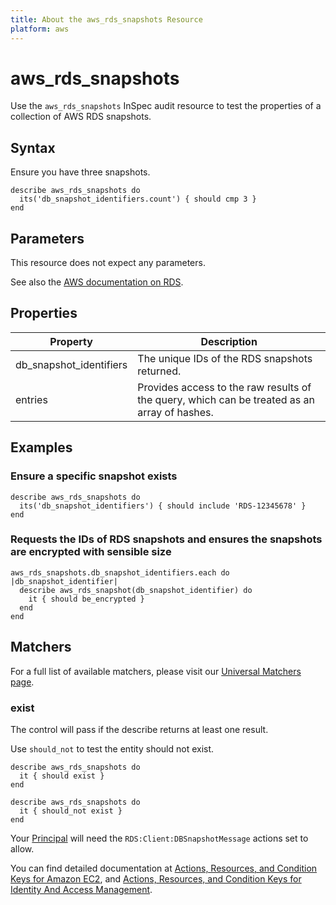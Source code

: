 ```yaml
---
title: About the aws_rds_snapshots Resource
platform: aws
---
```


# aws\_rds\_snapshots

Use the `aws_rds_snapshots` InSpec audit resource to test the properties of a collection of AWS RDS snapshots.

## Syntax

 Ensure you have three snapshots.

    describe aws_rds_snapshots do
      its('db_snapshot_identifiers.count') { should cmp 3 }
    end

## Parameters

This resource does not expect any parameters.

See also the [AWS documentation on RDS](https://docs.aws.amazon.com/rds/?id=docs_gateway).

## Properties

|Property                     | Description|
| ---                         | --- |
|db\_snapshot\_identifiers    | The unique IDs of the RDS snapshots returned. |
|entries                      | Provides access to the raw results of the query, which can be treated as an array of hashes. |

## Examples

### Ensure a specific snapshot exists

    describe aws_rds_snapshots do
      its('db_snapshot_identifiers') { should include 'RDS-12345678' }
    end

### Requests the IDs of RDS snapshots and ensures the snapshots are encrypted with sensible size

    aws_rds_snapshots.db_snapshot_identifiers.each do |db_snapshot_identifier|
      describe aws_rds_snapshot(db_snapshot_identifier) do
        it { should be_encrypted }
      end
    end

## Matchers

For a full list of available matchers, please visit our [Universal Matchers page](https://www.inspec.io/docs/reference/matchers/).

### exist

The control will pass if the describe returns at least one result.

Use `should_not` to test the entity should not exist.

    describe aws_rds_snapshots do
      it { should exist }
    end

    describe aws_rds_snapshots do
      it { should_not exist }
    end

Your [Principal](https://docs.aws.amazon.com/IAM/latest/UserGuide/intro-structure.html#intro-structure-principal) will need the `RDS:Client:DBSnapshotMessage` actions set to allow.

You can find detailed documentation at [Actions, Resources, and Condition Keys for Amazon EC2](https://docs.aws.amazon.com/IAM/latest/UserGuide/list_amazonec2.html), and [Actions, Resources, and Condition Keys for Identity And Access Management](https://docs.aws.amazon.com/IAM/latest/UserGuide/list_identityandaccessmanagement.html).
